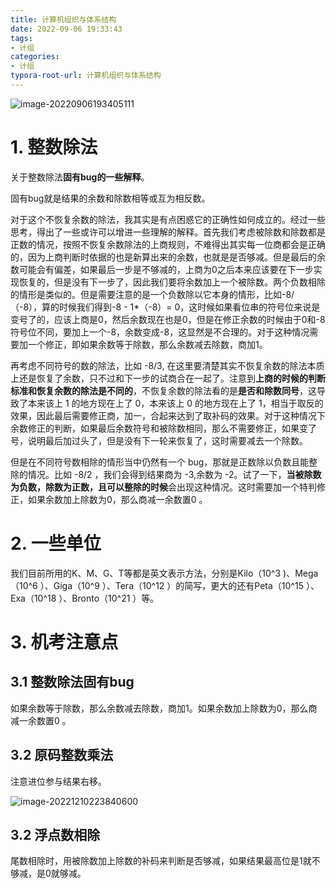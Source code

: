 ```yaml
---
title: 计算机组织与体系结构
date: 2022-09-06 19:33:43
tags:
- 计组
categories:
- 计组
typora-root-url: 计算机组织与体系结构
---
```


![image-20220906193405111](image-20220906193405111.png)

# 1. 整数除法

关于整数除法**固有bug的一些解释**。

固有bug就是结果的余数和除数相等或互为相反数。

对于这个不恢复余数的除法，我其实是有点困惑它的正确性如何成立的。经过一些思考，得出了一些或许可以增进一些理解的解释。首先我们考虑被除数和除数都是正数的情况，按照不恢复余数除法的上商规则，不难得出其实每一位商都会是正确的，因为上商判断时依据的也是新算出来的余数，也就是是否够减。但是最后的余数可能会有偏差，如果最后一步是不够减的，上商为0之后本来应该要在下一步实现恢复的，但是没有下一步了，因此我们要将余数加上一个被除数。两个负数相除的情形是类似的。但是需要注意的是一个负数除以它本身的情形，比如-8/（-8），算的时候我们得到-8 - 1*（-8）= 0，这时候如果看位串的符号位来说是变号了的，应该上商是0，然后余数现在也是0，但是在修正余数的时候由于0和-8符号位不同，要加上一个-8，余数变成-8，这显然是不合理的。对于这种情况需要加一个修正，即如果余数等于除数，那么余数减去除数，商加1。

再考虑不同符号的数的除法，比如 -8/3, 在这里要清楚其实不恢复余数的除法本质上还是恢复了余数，只不过和下一步的试商合在一起了。注意到**上商的时候的判断标准和恢复余数的除法是不同的**，不恢复余数的除法看的是**是否和除数同号**，这导致了本来该上 1 的地方现在上了 0，本来该上 0 的地方现在上了 1，相当于取反的效果，因此最后需要修正商，加一，合起来达到了取补码的效果。对于这种情况下余数修正的判断，如果最后余数符号和被除数相同，那么不需要修正，如果变了号，说明最后加过头了，但是没有下一轮来恢复了，这时需要减去一个除数。

但是在不同符号数相除的情形当中仍然有一个 bug，那就是正数除以负数且能整除的情况。比如 -8/2 ，我们会得到结果商为 -3,余数为 -2。试了一下，**当被除数为负数，除数为正数，且可以整除的时候**会出现这种情况。这时需要加一个特判修正，如果余数加上除数为0，那么商减一余数置0 。

# 2. 一些单位

我们目前所用的K、M、G、T等都是英文表示方法，分别是Kilo（10^3 )、Mega（10^6 ）、Giga（10^9 ）、Tera（10^12 ）的简写，更大的还有Peta（10^15 ）、Exa（10^18 ）、Bronto（10^21 ）等。

# 3. 机考注意点

## 3.1 整数除法固有bug

如果余数等于除数，那么余数减去除数，商加1。如果余数加上除数为0，那么商减一余数置0 。

## 3.2 原码整数乘法

注意进位参与结果右移。

![image-20221210223840600](/image-20221210223840600.png)

## 3.2 浮点数相除

尾数相除时，用被除数加上除数的补码来判断是否够减，如果结果最高位是1就不够减，是0就够减。
